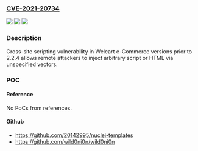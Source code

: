 ### [CVE-2021-20734](https://cve.mitre.org/cgi-bin/cvename.cgi?name=CVE-2021-20734)
![](https://img.shields.io/static/v1?label=Product&message=Welcart%20e-Commerce&color=blue)
![](https://img.shields.io/static/v1?label=Version&message=n%2Fa&color=blue)
![](https://img.shields.io/static/v1?label=Vulnerability&message=Cross-site%20scripting&color=brighgreen)

### Description

Cross-site scripting vulnerability in Welcart e-Commerce versions prior to 2.2.4 allows remote attackers to inject arbitrary script or HTML via unspecified vectors.

### POC

#### Reference
No PoCs from references.

#### Github
- https://github.com/20142995/nuclei-templates
- https://github.com/wild0ni0n/wild0ni0n

